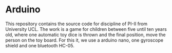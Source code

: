 # Arduino
This repository contains the source code for discipline of PI-II from University UCL. The work is a game for children between five until ten years old, where one automatic toy dice is thrown  and the final position, move the person on the toy board. For this it, we use a arduino nano, one gyroscope shield and one bluetooth HC-05.
